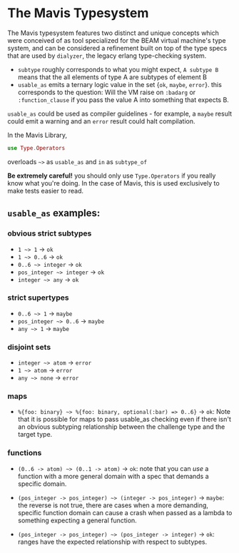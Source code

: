 # The Mavis Typesystem

The Mavis typesystem features two distinct and unique concepts which were
conceived of as tool specialized for the BEAM virtual machine's type system,
and can be considered a refinement built on top of the type specs that are used
by `dialyzer`, the legacy erlang type-checking system.

- `subtype` roughly corresponds to what you might expect, `A subtype B`
  means that the all elements of type A are subtypes of element B
- `usable_as` emits a ternary logic value in the set {`ok`, `maybe`, `error`}.
  this corresponds to the question:  Will the VM raise on `:badarg` or
  `:function_clause` if you pass the value A into something that expects B.

`usable_as` could be used as compiler guidelines - for example, a `maybe` result
could emit a warning and an `error` result could halt compilation.

In the Mavis Library,

```elixir
use Type.Operators
```

overloads `~>` as `usable_as` and `in` as `subtype_of`

**Be extremely careful!** you should only use `Type.Operators` if you really
know what you're doing.  In the case of Mavis, this is used exclusively to
make tests easier to read.

## `usable_as` examples:

### obvious strict subtypes

- `1 ~> 1` -> `ok`
- `1 ~> 0..6` -> `ok`
- `0..6 ~> integer` -> `ok`
- `pos_integer ~> integer` -> `ok`
- `integer ~> any` -> `ok`

### strict supertypes

- `0..6 ~> 1` -> `maybe`
- `pos_integer ~> 0..6` -> `maybe`
- `any ~> 1` -> `maybe`

### disjoint sets

- `integer ~> atom` -> `error`
- `1 ~> atom` -> `error`
- `any ~> none` -> `error`

### maps

- `%{foo: binary} ~> %{foo: binary, optional(:bar) => 0..6}` -> `ok`:
  Note that it is possible for maps to pass usable_as checking even
  if there isn't an obvious subtyping relationship between the challenge
  type and the target type.

### functions

- `(0..6 -> atom) ~> (0..1 -> atom)` -> `ok`:
  note that you can *use* a function with a more general domain with a
  spec that demands a specific domain.

- `(pos_integer -> pos_integer) ~> (integer -> pos_integer)` -> `maybe`:
  the reverse is not true, there are cases when a more demanding, specific
  function domain can cause a crash when passed as a lambda to something
  expecting a general function.

- `(pos_integer -> pos_integer) ~> (pos_integer -> integer)` -> `ok`:
  ranges have the expected relationship with respect to subtypes.
